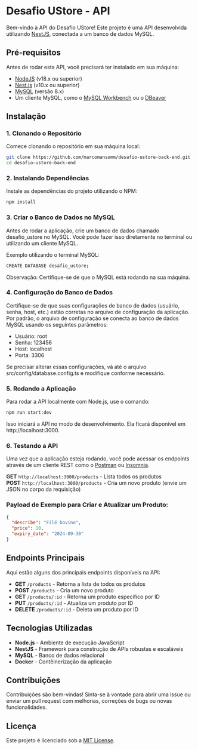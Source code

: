 # Desafio UStore - API

Bem-vindo à API do Desafio UStore! Este projeto é uma API desenvolvida utilizando [NestJS](https://nestjs.com/), conectada a um banco de dados MySQL.

## Pré-requisitos

Antes de rodar esta API, você precisará ter instalado em sua máquina:

- [NodeJS](https://nodejs.org/en) (v18.x ou superior)
- [Nest.js](https://nestjs.com/) (v10.x ou superior)
- [MySQL](https://www.mysql.com/) (versão 8.x)
- Um cliente MySQL, como o [MySQL Workbench](https://www.mysql.com/products/workbench/) ou o [DBeaver](https://dbeaver.io/)

## Instalação

### 1. Clonando o Repositório

Comece clonando o repositório em sua máquina local:

```bash
git clone https://github.com/marcomansomm/desafio-ustore-back-end.git
cd desafio-ustore-back-end
```

### 2. Instalando Dependências

Instale as dependências do projeto utilizando o NPM:

```bash
npm install
```

### 3. Criar o Banco de Dados no MySQL

Antes de rodar a aplicação, crie um banco de dados chamado desafio_ustore no MySQL. Você pode fazer isso diretamente no terminal ou utilizando um cliente MySQL.

Exemplo utilizando o terminal MySQL:

```bash
CREATE DATABASE desafio_ustore;
```

Observação: Certifique-se de que o MySQL está rodando na sua máquina.

### 4. Configuração do Banco de Dados

Certifique-se de que suas configurações de banco de dados (usuário, senha, host, etc.) estão corretas no arquivo de configuração da aplicação. Por padrão, o arquivo de configuração se conecta ao banco de dados MySQL usando os seguintes parâmetros:

- Usuário: root
- Senha: 123456
- Host: localhost
- Porta: 3306

Se precisar alterar essas configurações, vá até o arquivo src/config/database.config.ts e modifique conforme necessário.

### 5. Rodando a Aplicação

Para rodar a API localmente com Node.js, use o comando:

```bash
npm run start:dev
```

Isso iniciará a API no modo de desenvolvimento. Ela ficará disponível em http://localhost:3000.

### 6. Testando a API

Uma vez que a aplicação esteja rodando, você pode acessar os endpoints através de um cliente REST como o [Postman]('https://www.postman.com/') ou [Insomnia]('https://insomnia.rest/download').

**GET** `http://localhost:3000/products` - Lista todos os produtos  
**POST** `http://localhost:3000/products` - Cria um novo produto (envie um JSON no corpo da requisição)

### Payload de Exemplo para Criar e Atualizar um Produto:

```json
{
  "describe": "Filé bovino",
  "price": 10,
  "expiry_date": "2024-09-30"
}
```

## Endpoints Principais

Aqui estão alguns dos principais endpoints disponíveis na API:

- **GET** `/products` - Retorna a lista de todos os produtos
- **POST** `/products` - Cria um novo produto
- **GET** `/products/:id` - Retorna um produto específico por ID
- **PUT** `/products/:id` - Atualiza um produto por ID
- **DELETE** `/products/:id` - Deleta um produto por ID

## Tecnologias Utilizadas

- **Node.js** - Ambiente de execução JavaScript
- **NestJS** - Framework para construção de APIs robustas e escaláveis
- **MySQL** - Banco de dados relacional
- **Docker** - Contêinerização da aplicação

## Contribuições

Contribuições são bem-vindas! Sinta-se à vontade para abrir uma issue ou enviar um pull request com melhorias, correções de bugs ou novas funcionalidades.

## Licença

Este projeto é licenciado sob a [MIT License](https://opensource.org/licenses/MIT).

```

```
